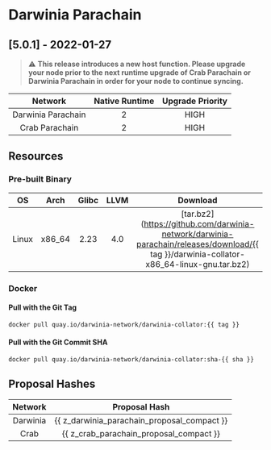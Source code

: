 Darwinia Parachain
===

## [5.0.1] - 2022-01-27

> :warning: **This release introduces a new host function. Please upgrade your node prior to the next runtime upgrade of Crab Parachain or Darwinia Parachain in order for your node to continue syncing.**

|      Network       | Native Runtime | Upgrade Priority |
| :----------------: | :------------: | :--------------: |
| Darwinia Parachain |       2        |       HIGH       |
|  Crab  Parachain   |       2        |       HIGH       |

## Resources

### Pre-built Binary
|  OS   |  Arch  | Glibc | LLVM  |                                                                 Download                                                                 |
| :---: | :----: | :---: | :---: | :--------------------------------------------------------------------------------------------------------------------------------------: |
| Linux | x86_64 | 2.23  |  4.0  | [tar.bz2](https://github.com/darwinia-network/darwinia-parachain/releases/download/{{ tag }}/darwinia-collator-x86_64-linux-gnu.tar.bz2) |

### Docker
#### Pull with the Git Tag
```docker
docker pull quay.io/darwinia-network/darwinia-collator:{{ tag }}
```
#### Pull with the Git Commit SHA
```docker
docker pull quay.io/darwinia-network/darwinia-collator:sha-{{ sha }}
```

## Proposal Hashes
| Network  |                Proposal Hash                |
| :------: | :-----------------------------------------: |
| Darwinia | {{ z_darwinia_parachain_proposal_compact }} |
|   Crab   |   {{ z_crab_parachain_proposal_compact }}   |
